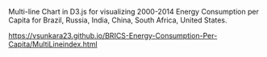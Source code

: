 Multi-line Chart in D3.js for visualizing 2000-2014 Energy Consumption per Capita for Brazil, Russia, India, China, South Africa, United States.

https://vsunkara23.github.io/BRICS-Energy-Consumption-Per-Capita/MultiLineindex.html
